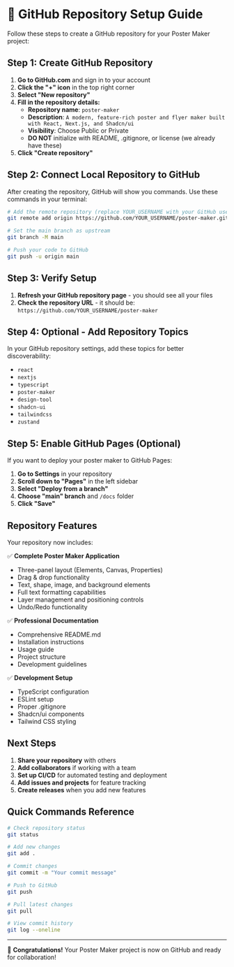 # 🚀 GitHub Repository Setup Guide

Follow these steps to create a GitHub repository for your Poster Maker project:

## Step 1: Create GitHub Repository

1. **Go to GitHub.com** and sign in to your account
2. **Click the "+" icon** in the top right corner
3. **Select "New repository"**
4. **Fill in the repository details:**
   - **Repository name**: `poster-maker`
   - **Description**: `A modern, feature-rich poster and flyer maker built with React, Next.js, and Shadcn/ui`
   - **Visibility**: Choose Public or Private
   - **DO NOT** initialize with README, .gitignore, or license (we already have these)
5. **Click "Create repository"**

## Step 2: Connect Local Repository to GitHub

After creating the repository, GitHub will show you commands. Use these commands in your terminal:

```bash
# Add the remote repository (replace YOUR_USERNAME with your GitHub username)
git remote add origin https://github.com/YOUR_USERNAME/poster-maker.git

# Set the main branch as upstream
git branch -M main

# Push your code to GitHub
git push -u origin main
```

## Step 3: Verify Setup

1. **Refresh your GitHub repository page** - you should see all your files
2. **Check the repository URL** - it should be: `https://github.com/YOUR_USERNAME/poster-maker`

## Step 4: Optional - Add Repository Topics

In your GitHub repository settings, add these topics for better discoverability:
- `react`
- `nextjs`
- `typescript`
- `poster-maker`
- `design-tool`
- `shadcn-ui`
- `tailwindcss`
- `zustand`

## Step 5: Enable GitHub Pages (Optional)

If you want to deploy your poster maker to GitHub Pages:

1. **Go to Settings** in your repository
2. **Scroll down to "Pages"** in the left sidebar
3. **Select "Deploy from a branch"**
4. **Choose "main" branch** and `/docs` folder
5. **Click "Save"**

## Repository Features

Your repository now includes:

✅ **Complete Poster Maker Application**
- Three-panel layout (Elements, Canvas, Properties)
- Drag & drop functionality
- Text, shape, image, and background elements
- Full text formatting capabilities
- Layer management and positioning controls
- Undo/Redo functionality

✅ **Professional Documentation**
- Comprehensive README.md
- Installation instructions
- Usage guide
- Project structure
- Development guidelines

✅ **Development Setup**
- TypeScript configuration
- ESLint setup
- Proper .gitignore
- Shadcn/ui components
- Tailwind CSS styling

## Next Steps

1. **Share your repository** with others
2. **Add collaborators** if working with a team
3. **Set up CI/CD** for automated testing and deployment
4. **Add issues and projects** for feature tracking
5. **Create releases** when you add new features

## Quick Commands Reference

```bash
# Check repository status
git status

# Add new changes
git add .

# Commit changes
git commit -m "Your commit message"

# Push to GitHub
git push

# Pull latest changes
git pull

# View commit history
git log --oneline
```

---

🎉 **Congratulations!** Your Poster Maker project is now on GitHub and ready for collaboration!
